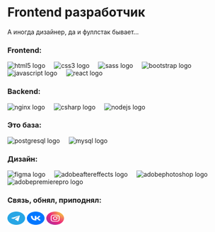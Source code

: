 <h1 align="left">Frontend разработчик</h1>
<p align="left">А иногда дизайнер, да и фуллстак бывает...</p>


<h3 align="left">Frontend:</h3>
<div align="left">
  <img src="https://skillicons.dev/icons?i=html" height="30" alt="html5 logo"  />
  <img width="12" />
  <img src="https://skillicons.dev/icons?i=css" height="30" alt="css3 logo"  />
  <img width="12" />
  <img src="https://skillicons.dev/icons?i=sass" height="30" alt="sass logo"  />
  <img width="12" />
  <img src="https://skillicons.dev/icons?i=bootstrap" height="30" alt="bootstrap logo"  />
  <img width="12" />
  <img src="https://skillicons.dev/icons?i=js" height="30" alt="javascript logo"  />
  <img width="12" />
  <img src="https://skillicons.dev/icons?i=react" height="30" alt="react logo"  />
</div>

<h3 align="left">Backend:</h3>
<div align="left">
  <img src="https://skillicons.dev/icons?i=nginx" height="40" alt="nginx logo"  />
  <img width="12" />
  <img src="https://skillicons.dev/icons?i=cs" height="40" alt="csharp logo"  />
  <img width="12" />
  <img src="https://skillicons.dev/icons?i=nodejs" height="40" alt="nodejs logo"  />
</div>

<h3 align="left">Это база:</h3>
<div align="left">
  <img src="https://img.shields.io/badge/PostgreSQL-4169E1?logo=postgresql&logoColor=white&style=for-the-badge" height="40" alt="postgresql logo"  />
  <img width="12" />
  <img src="https://img.shields.io/badge/MySQL-4479A1?logo=mysql&logoColor=white&style=for-the-badge" height="40" alt="mysql logo"  />
</div>

<h3 align="left">Дизайн:</h3>
<div align="left">
  <img src="https://skillicons.dev/icons?i=figma" height="40" alt="figma logo"  />
  <img width="12" />
  <img src="https://skillicons.dev/icons?i=ae" height="40" alt="adobeaftereffects logo"  />
  <img width="12" />
  <img src="https://skillicons.dev/icons?i=ps" height="40" alt="adobephotoshop logo"  />
  <img width="12" />
  <img src="https://skillicons.dev/icons?i=pr" height="40" alt="adobepremierepro logo"  />
</div>

<h3 align="left">Связь, обнял, приподнял:</h3>
<p align="left">
<a href="https://t.me/jumpdigital" target="blank"><img align="center" src="https://github.com/JumpDigitalStudio/JumpDigitalStudio/blob/master/social-icons/telegramm.svg" alt="jumpdigital" height="30" width="40" /></a>
<a href="https://vk.com/thereallbigsmoke" target="blank"><img align="center" src="https://github.com/JumpDigitalStudio/JumpDigitalStudio/blob/master/social-icons/vk.svg" alt="thereallbigsmoke" height="30" width="40" /></a>
<a href="https://www.instagram.com/thereallbigsmoke" target="blank"><img align="center" src="https://github.com/JumpDigitalStudio/JumpDigitalStudio/blob/master/social-icons/instagramm.svg" alt="thereallbigsmoke" height="30" width="40" /></a>
</p>
